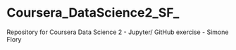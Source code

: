 # Coursera_DataScience2_SF_
Repository for Coursera Data Science 2 - Jupyter/ GitHub exercise - Simone Flory

